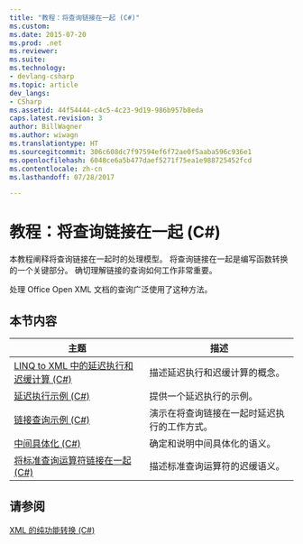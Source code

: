 ```yaml
---
title: "教程：将查询链接在一起 (C#)"
ms.custom: 
ms.date: 2015-07-20
ms.prod: .net
ms.reviewer: 
ms.suite: 
ms.technology:
- devlang-csharp
ms.topic: article
dev_langs:
- CSharp
ms.assetid: 44f54444-c4c5-4c23-9d19-986b957b8eda
caps.latest.revision: 3
author: BillWagner
ms.author: wiwagn
ms.translationtype: HT
ms.sourcegitcommit: 306c608dc7f97594ef6f72ae0f5aaba596c936e1
ms.openlocfilehash: 6048ce6a5b477daef5271f75ea1e988725452fcd
ms.contentlocale: zh-cn
ms.lasthandoff: 07/28/2017

---
```

# <a name="tutorial-chaining-queries-together-c"></a>教程：将查询链接在一起 (C#)
本教程阐释将查询链接在一起时的处理模型。 将查询链接在一起是编写函数转换的一个关键部分。 确切理解链接的查询如何工作非常重要。  
  
 处理 Office Open XML 文档的查询广泛使用了这种方法。  
  
## <a name="in-this-section"></a>本节内容  
  
|主题|描述|  
|-----------|-----------------|  
|[LINQ to XML 中的延迟执行和迟缓计算 (C#)](../../../../csharp/programming-guide/concepts/linq/deferred-execution-and-lazy-evaluation-in-linq-to-xml.md)|描述延迟执行和迟缓计算的概念。|  
|[延迟执行示例 (C#)](../../../../csharp/programming-guide/concepts/linq/deferred-execution-example.md)|提供一个延迟执行的示例。|  
|[链接查询示例 (C#)](../../../../csharp/programming-guide/concepts/linq/chaining-queries-example.md)|演示在将查询链接在一起时延迟执行的工作方式。|  
|[中间具体化 (C#)](../../../../csharp/programming-guide/concepts/linq/intermediate-materialization.md)|确定和说明中间具体化的语义。|  
|[将标准查询运算符链接在一起 (C#)](../../../../csharp/programming-guide/concepts/linq/chaining-standard-query-operators-together.md)|描述标准查询运算符的迟缓语义。|  
  
## <a name="see-also"></a>请参阅  
 [XML 的纯功能转换 (C#)](../../../../csharp/programming-guide/concepts/linq/pure-functional-transformations-of-xml.md)

